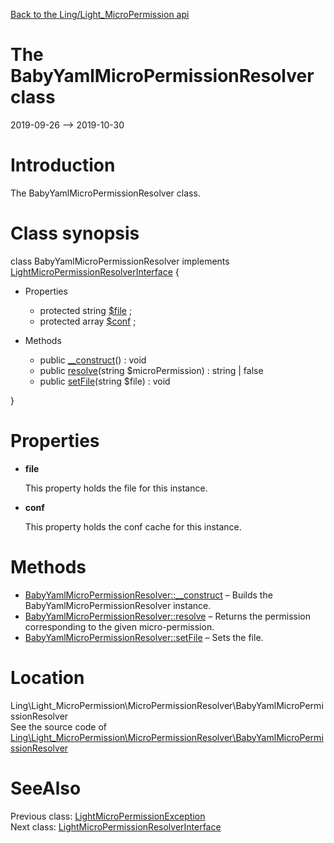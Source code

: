 [Back to the Ling/Light_MicroPermission api](https://github.com/lingtalfi/Light_MicroPermission/blob/master/doc/api/Ling/Light_MicroPermission.md)



The BabyYamlMicroPermissionResolver class
================
2019-09-26 --> 2019-10-30






Introduction
============

The BabyYamlMicroPermissionResolver class.



Class synopsis
==============


class <span class="pl-k">BabyYamlMicroPermissionResolver</span> implements [LightMicroPermissionResolverInterface](https://github.com/lingtalfi/Light_MicroPermission/blob/master/doc/api/Ling/Light_MicroPermission/MicroPermissionResolver/LightMicroPermissionResolverInterface.md) {

- Properties
    - protected string [$file](#property-file) ;
    - protected array [$conf](#property-conf) ;

- Methods
    - public [__construct](https://github.com/lingtalfi/Light_MicroPermission/blob/master/doc/api/Ling/Light_MicroPermission/MicroPermissionResolver/BabyYamlMicroPermissionResolver/__construct.md)() : void
    - public [resolve](https://github.com/lingtalfi/Light_MicroPermission/blob/master/doc/api/Ling/Light_MicroPermission/MicroPermissionResolver/BabyYamlMicroPermissionResolver/resolve.md)(string $microPermission) : string | false
    - public [setFile](https://github.com/lingtalfi/Light_MicroPermission/blob/master/doc/api/Ling/Light_MicroPermission/MicroPermissionResolver/BabyYamlMicroPermissionResolver/setFile.md)(string $file) : void

}




Properties
=============

- <span id="property-file"><b>file</b></span>

    This property holds the file for this instance.
    
    

- <span id="property-conf"><b>conf</b></span>

    This property holds the conf cache for this instance.
    
    



Methods
==============

- [BabyYamlMicroPermissionResolver::__construct](https://github.com/lingtalfi/Light_MicroPermission/blob/master/doc/api/Ling/Light_MicroPermission/MicroPermissionResolver/BabyYamlMicroPermissionResolver/__construct.md) &ndash; Builds the BabyYamlMicroPermissionResolver instance.
- [BabyYamlMicroPermissionResolver::resolve](https://github.com/lingtalfi/Light_MicroPermission/blob/master/doc/api/Ling/Light_MicroPermission/MicroPermissionResolver/BabyYamlMicroPermissionResolver/resolve.md) &ndash; Returns the permission corresponding to the given micro-permission.
- [BabyYamlMicroPermissionResolver::setFile](https://github.com/lingtalfi/Light_MicroPermission/blob/master/doc/api/Ling/Light_MicroPermission/MicroPermissionResolver/BabyYamlMicroPermissionResolver/setFile.md) &ndash; Sets the file.





Location
=============
Ling\Light_MicroPermission\MicroPermissionResolver\BabyYamlMicroPermissionResolver<br>
See the source code of [Ling\Light_MicroPermission\MicroPermissionResolver\BabyYamlMicroPermissionResolver](https://github.com/lingtalfi/Light_MicroPermission/blob/master/MicroPermissionResolver/BabyYamlMicroPermissionResolver.php)



SeeAlso
==============
Previous class: [LightMicroPermissionException](https://github.com/lingtalfi/Light_MicroPermission/blob/master/doc/api/Ling/Light_MicroPermission/Exception/LightMicroPermissionException.md)<br>Next class: [LightMicroPermissionResolverInterface](https://github.com/lingtalfi/Light_MicroPermission/blob/master/doc/api/Ling/Light_MicroPermission/MicroPermissionResolver/LightMicroPermissionResolverInterface.md)<br>
